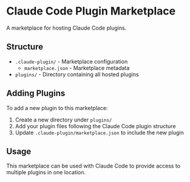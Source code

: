 # Claude Code Plugin Marketplace

A marketplace for hosting Claude Code plugins.

## Structure

- `.claude-plugin/` - Marketplace configuration
  - `marketplace.json` - Marketplace metadata
- `plugins/` - Directory containing all hosted plugins

## Adding Plugins

To add a new plugin to this marketplace:

1. Create a new directory under `plugins/`
2. Add your plugin files following the Claude Code plugin structure
3. Update `.claude-plugin/marketplace.json` to include the new plugin

## Usage

This marketplace can be used with Claude Code to provide access to multiple plugins in one location.
